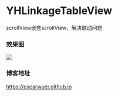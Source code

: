 # YHLinkageTableView
scrollView嵌套scrollView，解决联动问题

### 效果图
![](http://7xp0ch.com1.z0.glb.clouddn.com/1%E6%9C%88-10-2018%2010-18-21.gif)

### 博客地址

https://oscarwuer.github.io
